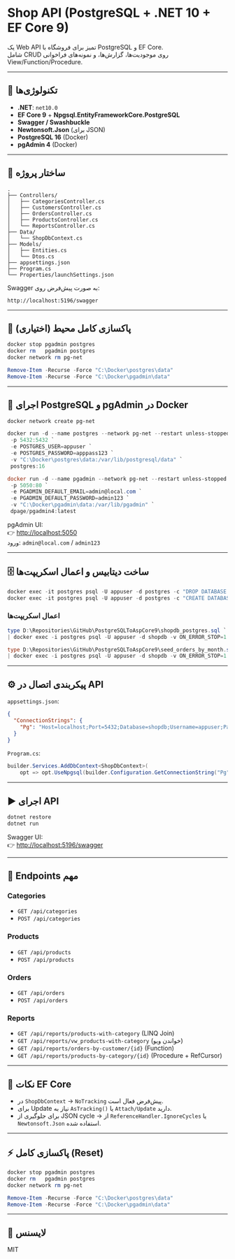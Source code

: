 # Shop API (PostgreSQL + .NET 10 + EF Core 9)

یک Web API تمیز برای فروشگاه با PostgreSQL و EF Core.  
شامل CRUD روی موجودیت‌ها، گزارش‌ها، و نمونه‌های فراخوانی View/Function/Procedure.

---

## 🚀 تکنولوژی‌ها
- **.NET**: `net10.0`
- **EF Core 9** + **Npgsql.EntityFrameworkCore.PostgreSQL**
- **Swagger / Swashbuckle**
- **Newtonsoft.Json** (برای JSON)
- **PostgreSQL 16** (Docker)
- **pgAdmin 4** (Docker)

---

## 📂 ساختار پروژه

```
.
├── Controllers/
│   ├── CategoriesController.cs
│   ├── CustomersController.cs
│   ├── OrdersController.cs
│   ├── ProductsController.cs
│   └── ReportsController.cs
├── Data/
│   └── ShopDbContext.cs
├── Models/
│   ├── Entities.cs
│   └── Dtos.cs
├── appsettings.json
├── Program.cs
└── Properties/launchSettings.json
```

Swagger به صورت پیش‌فرض روی:
```
http://localhost:5196/swagger
```

---

## 🧹 پاکسازی کامل محیط (اختیاری)

```powershell
docker stop pgadmin postgres
docker rm   pgadmin postgres
docker network rm pg-net

Remove-Item -Recurse -Force "C:\Docker\postgres\data"
Remove-Item -Recurse -Force "C:\Docker\pgadmin\data"
```

---

## 🐳 اجرای PostgreSQL و pgAdmin در Docker

```powershell
docker network create pg-net

docker run -d --name postgres --network pg-net --restart unless-stopped `
 -p 5432:5432 `
 -e POSTGRES_USER=appuser `
 -e POSTGRES_PASSWORD=apppass123 `
 -v "C:\Docker\postgres\data:/var/lib/postgresql/data" `
 postgres:16

docker run -d --name pgadmin --network pg-net --restart unless-stopped `
 -p 5050:80 `
 -e PGADMIN_DEFAULT_EMAIL=admin@local.com `
 -e PGADMIN_DEFAULT_PASSWORD=admin123 `
 -v "C:\Docker\pgadmin\data:/var/lib/pgadmin" `
 dpage/pgadmin4:latest
```

pgAdmin UI:  
👉 [http://localhost:5050](http://localhost:5050)  
ورود: `admin@local.com` / `admin123`

---

## 🗄 ساخت دیتابیس و اعمال اسکریپت‌ها

```powershell
docker exec -it postgres psql -U appuser -d postgres -c "DROP DATABASE IF EXISTS shopdb;"
docker exec -it postgres psql -U appuser -d postgres -c "CREATE DATABASE shopdb;"
```

### اعمال اسکریپت‌ها
```powershell
type D:\Repositories\GitHub\PostgreSQLToAspCore9\shopdb_postgres.sql `
| docker exec -i postgres psql -U appuser -d shopdb -v ON_ERROR_STOP=1

type D:\Repositories\GitHub\PostgreSQLToAspCore9\seed_orders_by_month.sql `
| docker exec -i postgres psql -U appuser -d shopdb -v ON_ERROR_STOP=1
```

---

## ⚙️ پیکربندی اتصال در API

`appsettings.json`:
```json
{
  "ConnectionStrings": {
    "Pg": "Host=localhost;Port=5432;Database=shopdb;Username=appuser;Password=apppass123"
  }
}
```

`Program.cs`:
```csharp
builder.Services.AddDbContext<ShopDbContext>(
    opt => opt.UseNpgsql(builder.Configuration.GetConnectionString("Pg")));
```

---

## ▶️ اجرای API

```powershell
dotnet restore
dotnet run
```

Swagger UI:  
👉 [http://localhost:5196/swagger](http://localhost:5196/swagger)

---

## 📌 Endpoints مهم

### Categories
- `GET /api/categories`
- `POST /api/categories`

### Products
- `GET /api/products`
- `POST /api/products`

### Orders
- `GET /api/orders`
- `POST /api/orders`

### Reports
- `GET /api/reports/products-with-category` (LINQ Join)
- `GET /api/reports/vw_products-with-category` (خواندن ویو)
- `GET /api/reports/orders-by-customer/{id}` (Function)
- `GET /api/reports/products-by-category/{id}` (Procedure + RefCursor)

---

## 📝 نکات EF Core

- در `ShopDbContext` → `NoTracking` پیش‌فرض فعال است.  
- برای Update نیاز به `AsTracking()` یا `Attach/Update` دارید.  
- برای جلوگیری از JSON cycle → از `ReferenceHandler.IgnoreCycles` یا `Newtonsoft.Json` استفاده شده.  

---

## ⚡️ پاکسازی کامل (Reset)

```powershell
docker stop pgadmin postgres
docker rm   pgadmin postgres
docker network rm pg-net

Remove-Item -Recurse -Force "C:\Docker\postgres\data"
Remove-Item -Recurse -Force "C:\Docker\pgadmin\data"
```

---

## 📖 لایسنس
MIT
